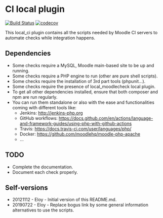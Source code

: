 # CI local plugin

[![Build Status](https://github.com/moodlehq/moodle-local_ci/actions/workflows/ci.yml/badge.svg?branch=main)](https://github.com/moodlehq/moodle-local_ci/actions/workflows/ci.yml) [![codecov](https://codecov.io/gh/stronk7/moodle-local_ci/graph/badge.svg?token=UOuiBCwsJf)](https://codecov.io/gh/stronk7/moodle-local_ci)

This local_ci plugin contains all the scripts needed
by Moodle CI servers to automate checks while
integration happens.

## Dependencies

+ Some checks require a MySQL, Moodle main-based site to be up and running.
+ Some checks require a PHP engine to run (other are pure shell scripts).
+ Some checks require the installation of 3rd part tools (phpunit...).
+ Some checks require the presence of local_moodlecheck local plugin.
+ To get all other dependencies installed, ensure that both composer and npm are run regularly.
+ You can run them standalone or also with the ease and functionalities coming with different tools like:
    - Jenkins: http://jenkins-php.org
    - GitHub workflows: https://docs.github.com/en/actions/language-and-framework-guides/using-php-with-github-actions
    - Travis: https://docs.travis-ci.com/user/languages/php/
    - Docker: https://github.com/moodlehq/moodle-php-apache
    - ...

## TODO

+ Complete the documentation.
+ Document each check properly.

## Self-versions

+ 20121112 - Eloy - Initial version of this README.md.
+ 20190722 - Eloy - Replace bogus link by some general information alternatives to use the scripts.
